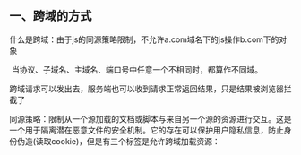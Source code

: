 ## 一、跨域的方式

​	什么是跨域：由于js的同源策略限制，不允许a.com域名下的js操作b.com下的对象

​	当协议、子域名、主域名、端口号中任意一个不相同时，都算作不同域。

​	跨域请求可以发出去，服务端也可以收到请求正常返回结果，只是结果被浏览器拦截了

​	同源策略：限制从一个源加载的文档或脚本与来自另一个源的资源进行交互。这是一个用于隔离潜在恶意文件的安全机制。它的存在可以保护用户隐私信息，防止身份伪造(读取cookie)，但是有三个标签是允许跨域加载资源：

​	<img src="">    <link href="">    <script src="">

​	处理跨域的方法：

### 1、JSONP原理

利用``<script>`元素可以跨域加载资源的策略，网页可以得到从其他来源动态产生的数据。其中JSONP请求一定需要对方的服务器做支持才可以。

优点：兼容性好，可用于解决主流浏览器的跨域数据访问的问题。

缺点：仅支持get方法，具有局限性。

流程：

- ​	声明一个回调函数，将函数名( fn )当作参数值，要传递给跨域请求数据的服务器，函数形参为要获取目标数据( 服务器返回的data )。
- 创建一个`<script>`标签，把需要跨域的API数据接口地址，赋值给`<script`的src，还要再这个地址中向服务器传递该函数名( 如问号传参：?callback=fn )。
- 服务器接收到请求后，把传递的函数名和需要返回的数据拼接成一个字符串( 如：fn([{"name":"zhangsan"}]) )。
- 最后服务器把数据通过HTTP协议返回给客户端，客户端再调用执行之前声明的回调函数( fn )，对返回的数据进行操作。

```javascript
<script type="text/javascript">
    function fn(data) {
    	alert(data.msg);
	} 
</script>
<script type="text/javascript" src="http://crossdomain.com/jsonServerResponse?jsonp=fn"></script>


$.ajax({ url:"http://crossdomain.com/jsonServerResponse", dataType:"jsonp", type:"get",success:function (data){ console.log(data);} });//可以省略 jsonpCallback:"fn",//->自定义传递给服务器的函数名，而不是使用jQuery自动生成的，可省略 jsonp:"jsonp",//->把传递函数名的那个形参callback变为jsonp，可省略 
```

### 2、CORS

​	原理：整个CORS通信过程都是浏览器自动完成，实现CORS通信的关键是服务器，只要服务器实现了CORS接口，就可以跨源通信。

```js
res.header("Access-Control-Allow-Origin", 'https://www.google.com');
res.header('Access-Control-Allow-Methods', 'POST, GET');
res.header('Access-Control-Allow-Headers', 'X-Requested-With');
res.header('Access-Control-Allow-Headers', 'Content-Type');
res.Header("Access-Control-Allow-Credentials", "true")
```

​	优点：支持各种HTTP 方法。

​	缺点：兼容性不如JSONP。

​	流程：

```javascript
需要在服务器端做一些改造：
header("Access-Control-Allow-Origin:*"）； header("Access-Control-Allow-Methods:POST,GET"）；
       
//在服务器端设置同源策略地址 
router.get("/userlist", function (req, res, next) {
    var user = {name: 'Mr.Cao', gender: 'male', career: 'IT Education'};
    res.writeHeader(200,{"Access-Control-Allow-Origin":'http://localhost:63342'});
    res.write(JSON.stringify(user));
    res.end();
});
```

### 3、WebSocket

​	websocket是H5的一个持久化的协议，它实现了浏览器和服务器的全双工通信，同时也是跨域的一种解决方法。

​	WebSocket和HTTP都是应用层协议，都基于 TCP 协议。但是 WebSocket 是一种双向通信协议，在建立连接之后，WebSocket 的 server 与 client 都能主动向对方发送或接收数据。同时，WebSocket 在建立连接时需要借助 HTTP 协议，连接建立好了之后 client 与 server 之间的双向通信就与 HTTP 无关了。

​	流程：

```javascript
//前端代码： 
<div>user input：<input type="text"></div>
<script src="./socket.io.js"></script>
<script>
    var socket = io('http://www.domain2.com:8080'); 	// 连接成功处理 
	socket.on('connect', function() {     
        // 监听服务端消息     
        socket.on('message', function(msg) {
            console.log('data from server: ---> ' + msg);
        });  
        // 监听服务端关闭     
        socket.on('disconnect', function() {          
            console.log('Server socket has closed.');      
        }); 
    }); 
	document.getElementsByTagName('input')[0].onblur = function() {     
        socket.send(this.value); 
    }; 
</script>

//Nodejs socket后台： 
var http = require('http'); 
var socket = require('socket.io'); // 启http服务 
var server = http.createServer(function(req, res) {     
    res.writeHead(200, {         'Content-type': 'text/html'     });     
    res.end(); 
}); 
server.listen('8080'); 
console.log('Server is running at port 8080...'); // 监听socket连接 
socket.listen(server).on('connection', function(client) {     
    // 接收信息     
    client.on('message', function(msg) {         
        client.send('hello：' + msg);         
        console.log('data from client: ---> ' + msg);     
    });     
    // 断开处理     
    client.on('disconnect', function() {         
        console.log('Client socket has closed.');      
    }); 
});
```

### 4、postMessage

​	如果两个网页不同源，就无法拿到对方的DOM。典型的例子是iframe窗口和window.open方法打开的窗口，它们与父窗口无法通信。HTML5为了解决这个问题，引入了一个全新的API：

​	跨文档通信API：H5新增的一个window.postMessage方法，允许跨窗口通信。

​	postMessage方法的第一个参数是具体的信息内容，第二个参数是接收消息的窗口的源( origin )，即“ 协议 + 域名+ 端口 ”。也可以设置为“ * ”，表示不限制域名，向所有窗口发送。

流程：`http://localhost:63342/index.html`页面向`http://localhost:63342/index.html`传递“跨域请求信息”

```javascript
//发送信息页面 http://localhost:63342/index.html 
<html lang="en">   
    <head>       
    <meta charset="UTF-8">       
        <title>跨域请求</title>    
	</head>   
	<body>       
    	<iframe src="http://localhost:3000/users/reg" id="frm"></iframe>       
		<input type="button" value="OK" onclick="run()">   
	</body>   
</html>   
<script>      
    function  run(){           
    	var frm=document.getElementById("frm");           
    	frm.contentWindow.postMessage("跨域请求信息","http://localhost:3000");      
	}   
</script>

//接收信息页面 http://localhost:3000/message.html  
window.addEventListener("message",function(e){  
    //通过监听message事件，可以监听对方发送的消息。   
    console.log(e.data);   
},false);
```

### 5、nginx反向代理

​	原理：通过nginx配置一个代理服务器( 域名和domain1相同，端口不同 )，作为跳板机，反向代理访问domain2接口，并且可以修改cookie中domain信息，方便当前域cookie写入，实现跨域登录。

### 6、document.domain + iframe

​	适用于二级域名相同的情况下，比如 a.test.com 和 b.test.com

​	原理：两个页面都通过 js 强制设置 document.domain 为基础主域，就实现了同域。

​	流程：页面`a.zf1.cn:3000/a.html`获取页面`b.zf1.cn:3000/b.html`中a的值

```javascript
// a.html
<body>
 helloa
  <iframe src="http://b.zf1.cn:3000/b.html" frameborder="0" onload="load()" id="frame"></iframe>
  <script>
    document.domain = 'zf1.cn'
    function load() {
      console.log(frame.contentWindow.a);
    }
  </script>
</body>

// b.html
<body>
   hellob
   <script>
     document.domain = 'zf1.cn'
     var a = 100;
   </script>
</body>
```

## 二、前端网络安全

### 1、XSS

跨站脚本攻击：指攻击者利用网站没有对用户提交数据进行转义处理或者过滤不足的缺点，进而添加一些代码到web页面中，使别的用户访问都会执行相应的嵌入代码。

解决方法：

​	不信任客户端提交的数据，只要是客户端提交的数据都应该先进行响应的过滤处理方可进行下一步操作。

- 转义字符，对于括号，尖括号，斜杠进行转义，对于富文本进行白名单过滤
- CSP，通过指定有效域来使服务器减少或消除XSS攻击载体，如设置HTTP Header中的Content-Security-Policy:policy；或者使所有内容只允许加载本站资源：Content-Security-Policy:default-src 'self'；或者只允许加载HTTPS协议的图片：Content-Security-Policy:img-src https://*

### 2、CSRF

​	跨站请求伪造：通过伪装成受信任用户的请求来攻击受信任的网站

​	原理：攻击者构造出一个后端请求，诱导用户点击或者自动发送请求，如果用户是在登录状态下，后端就以为用户在操作，从而进行相应的逻辑

​	完成一次CSRF攻击，受害者必须依次完成两个步骤：

1. 登录受信任的网站，并在本地生成cookie
2. 在不登出信任网站的情况下，访问危险网站

防范：

1. GET请求不对数据进行更改
2. 不让第三方网站访问到cookie
3. 组织第三方网站请求接口
4. 请求时附带验证信息，比如验证码或者Token

### 3、点击劫持

​	原理：一是攻击者使用一个透明的iframe，覆盖在一个网页上，然后诱使用户在该页面进行操作，此时用户将在不知情的情况下点击透明的iframe页面；二是攻击者使用一张图片覆盖在网页，遮挡页面原有位置的含义。

​	解决方法： 使用HTTP响应头 X-Frame-Options，它有三个值，分别是：

- DENY，表示页面不允许通过iframe的方式展示，浏览器会拒绝当前页面加载的任何iframe
- SAMEORIGIN，表示页面可以在相同域名下通过iframe的方式展示，iframe页面的地址只能为同源域名下的页面
- ALLOW-FROM，表示页面可以在指定来源的iframe中展示

### 4、中间人攻击

中间人攻击（Man-in-the-MiddleAttack，简称“MITM攻击”）是一种“间接”的入侵攻击，这种攻击模式是通过各种技术手段将受入侵者控制的一台计算机虚拟放置在网络连接中的两台通信计算机之间，这台计算机就称为“中间人”。

中间人攻击是攻击方同时与服务端和客户端建立起了连接，并让对方认为连接是安全的，但是实际上整个通信过程都被攻击者控制了。攻击者不仅能获得双方的通信信息，还能修改通信信息。

通常来说不建议使用公共的 Wi-Fi，因为很可能就会发生中间人攻击的情况。如果你在通信的过程中涉及到了某些敏感信息，就完全暴露给攻击方了。

当然防御中间人攻击其实并不难，只需要增加一个安全通道来传输信息。HTTPS 就可以用来防御中间人攻击，但是并不是说使用了 HTTPS 就可以高枕无忧了，因为如果你没有完全关闭 HTTP 访问的话，攻击方可以通过某些方式将 HTTPS 降级为 HTTP 从而实现中间人攻击。

## 三、this指向问题

1. this永远指向一个对象
2. this的指向完全取决于函数调用的位置

修改this的指向

	### call（）方法

​	语法规则：call(obj, arg1, arg2 ...argN)

​	参数说明：obj：函数内this要指向的对象；arg1...argN：参数列表。

```javascript
var zs = {name: 'zhangsan'}
function f(age) {
    console.log(this.name)
    console.log(age)
}
f(23)  // undefined   23
f.call(zs, 23)  // zhangsan  23
```

	### apply（）方法

​	语法规则：apply(obj, [arg1, arg2 ...argN])

​	参数说明：obj：函数内this要指向的对象；[arg1...argN]：参数列表。

```javascript
var zs = {name: 'zhangsan'}
function f(age.sex) {
    console.log(this.name + age + sex)
}
f.apply(zs, [23, 'nan'])  // zhangsan23nan
```

	### bind（）方法

bind使用时不会调用函数，而是返回一个原函数的拷贝和指定的this值，可以定义一个变量去接收返回的原函数拷贝

```javascript
var obj = {name: 'zhangsan'}
function f(x, y) {
    console.log(x + y)
    console.log(this)
}
f.bind(obj, 5, 6)  // 返回的是原函数拷贝和this指向
var new_f = f.bind(obj, 5, 6)
new_f(); // 输出11和obj{name:'zhangsan'}
```

## 四、eventloop

​	事件循环，是指浏览器或Node的一种解决js单线程运行时不会阻塞的一种机制，也就是我们经常使用异步的原理。

## 五、避免重绘和重排

1. 不在布局信息改变时作DOM查询
2. 使用cssText或者className一次性改变属性
3. 对于多次重排的元素，使其脱离文档流，让它的改变不影响其他元素
4. 使用 fragment（创建虚拟节点对象）document.createDocumentFragment()

## 六、Object assign()方法

​	Object.assign() 方法用于将所有可枚举属性的值从一个或多个源对象分配到目标对象。它将返回目标对象。

​	语法： Object.assign( target, ...sources )

​		其中 target 是目标对象， source 是源对象。

```javascript
var arr1 = {a:1,b:2}
var arr2 = {a:2,b:3}
var arr3 = Object.assign({a:3,b:4}, arr1, arr2)
//输出 {a:2,b:3}
```

​	使用 Object.assign() 可以实现深拷贝。

## 七、防抖和节流

